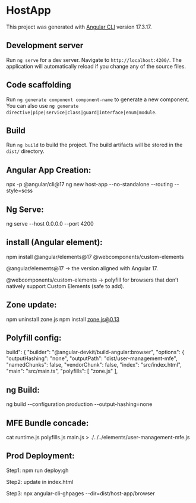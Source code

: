 # HostApp

This project was generated with [Angular CLI](https://github.com/angular/angular-cli) version 17.3.17.

## Development server

Run `ng serve` for a dev server. Navigate to `http://localhost:4200/`. The application will automatically reload if you change any of the source files.

## Code scaffolding

Run `ng generate component component-name` to generate a new component. You can also use `ng generate directive|pipe|service|class|guard|interface|enum|module`.

## Build

Run `ng build` to build the project. The build artifacts will be stored in the `dist/` directory.

## Angular App Creation: 
npx -p @angular/cli@17 ng new host-app --no-standalone --routing --style=scss

## Ng Serve:
ng serve --host 0.0.0.0 --port 4200

## install (Angular element):
npm install @angular/elements@17 @webcomponents/custom-elements

@angular/elements@17 → the version aligned with Angular 17.

@webcomponents/custom-elements → polyfill for browsers that don’t natively support Custom Elements (safe to add).

## Zone update:
npm uninstall zone.js
npm install zone.js@0.13

## Polyfill config:
build": {
          "builder": "@angular-devkit/build-angular:browser",
          "options": {
            "outputHashing": "none",
            "outputPath": "dist/user-management-mfe",
            "namedChunks": false,
            "vendorChunk": false,
            "index": "src/index.html",
            "main": "src/main.ts",
            "polyfills": [
              "zone.js"
            ],

## ng Build:
ng build --configuration production --output-hashing=none

## MFE Bundle concade:
cat runtime.js polyfills.js main.js > ./../../elements/user-management-mfe.js

## Prod Deployment:
Step1: npm run deploy:gh 

Step2: update in index.html

Step3: npx angular-cli-ghpages --dir=dist/host-app/browser